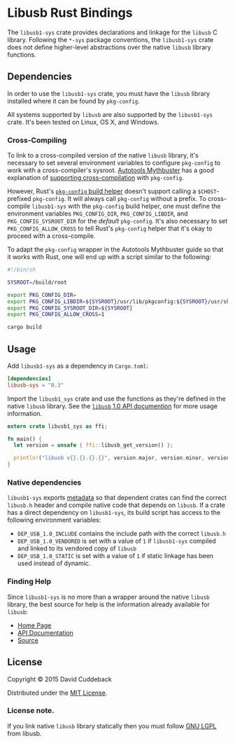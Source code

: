 # Libusb Rust Bindings

The `libusb1-sys` crate provides declarations and linkage for the `libusb` C library. Following the
`*-sys` package conventions, the `libusb1-sys` crate does not define higher-level abstractions over
the native `libusb` library functions.

## Dependencies
In order to use the `libusb1-sys` crate, you must have the `libusb` library installed where it can be
found by `pkg-config`.

All systems supported by `libusb` are also supported by the `libusb1-sys` crate. It's been tested on
Linux, OS X, and Windows.

### Cross-Compiling
To link to a cross-compiled version of the native `libusb` library, it's necessary to set several
environment variables to configure `pkg-config` to work with a cross-compiler's sysroot. [Autotools
Mythbuster](https://autotools.io/) has a good explanation of [supporting
cross-compilation](https://autotools.io/pkgconfig/cross-compiling.html) with `pkg-config`.

However, Rust's [`pkg-config` build helper](https://github.com/alexcrichton/pkg-config-rs) doesn't
support calling a `$CHOST`-prefixed `pkg-config`. It will always call `pkg-config` without a prefix.
To cross-compile `libusb1-sys` with the `pkg-config` build helper, one must define the environment
variables `PKG_CONFIG_DIR`, `PKG_CONFIG_LIBDIR`, and `PKG_CONFIG_SYSROOT_DIR` for the *default*
`pkg-config`. It's also necessary to set `PKG_CONFIG_ALLOW_CROSS` to tell Rust's `pkg-config` helper
that it's okay to proceed with a cross-compile.

To adapt the `pkg-config` wrapper in the Autotools Mythbuster guide so that it works with Rust, one
will end up with a script similar to the following:

```sh
#!/bin/sh

SYSROOT=/build/root

export PKG_CONFIG_DIR=
export PKG_CONFIG_LIBDIR=${SYSROOT}/usr/lib/pkgconfig:${SYSROOT}/usr/share/pkgconfig
export PKG_CONFIG_SYSROOT_DIR=${SYSROOT}
export PKG_CONFIG_ALLOW_CROSS=1

cargo build
```

## Usage
Add `libusb1-sys` as a dependency in `Cargo.toml`:

```toml
[dependencies]
libusb-sys = "0.3"
```

Import the `libusb1_sys` crate and use the functions as they're defined in the native `libusb`
library. See the [`libusb` 1.0 API documention](http://libusb.sourceforge.net/api-1.0/) for more
usage information.

```rust
extern crate libusb1_sys as ffi;

fn main() {
  let version = unsafe { ffi::libusb_get_version() };

  println!("libusb v{}.{}.{}.{}", version.major, version.minor, version.micro, version.nano);
}
```

### Native dependencies

`libusb1-sys` exports [metadata] so that dependent crates can find the correct `libusb.h` header
and compile native code that depends on `libusb`. If a crate has a direct dependency on `libusb1-sys`,
its build script has access to the following environment variables:

* `DEP_USB_1.0_INCLUDE` contains the include path with the correct `libusb.h`
* `DEP_USB_1.0_VENDORED` is set with a value of `1` if `libusb1-sys` compiled and linked to
its vendored copy of `libusb`
* `DEP_USB_1.0_STATIC`  is set with a value of `1` if static linkage has been used instead of
dynamic.

[metadata]: https://doc.rust-lang.org/cargo/reference/build-scripts.html#the-links-manifest-key

### Finding Help
Since `libusb1-sys` is no more than a wrapper around the native `libusb` library, the best source for
help is the information already available for `libusb`:

* [Home Page](http://libusb.info/)
* [API Documentation](http://libusb.sourceforge.net/api-1.0/)
* [Source](https://github.com/libusb/libusb)


## License
Copyright © 2015 David Cuddeback

Distributed under the [MIT License](LICENSE).

### License note.
If you link native `libusb` library statically then you must follow [GNU LGPL](https://github.com/libusb/libusb/blob/master/COPYING) from libusb.
